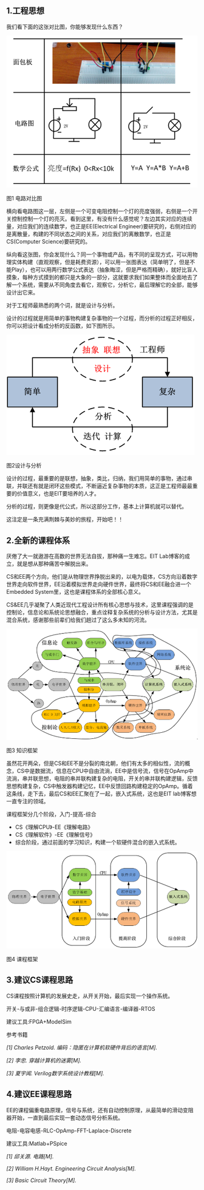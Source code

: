 ## 1.工程思想

我们看下面的这张对比图，你能够发现什么东西？

![](/assets/MathCircuit_S1_P0.png)

图1  电路对比图

横向看电路图这一层，左侧是一个可变电阻控制一个灯的亮度强弱，右侧是一个开关控制控制一个灯的亮灭。看到这里，有没有什么感觉呢？左边其实对应的连续量，对应我们的连续数学，也正是EE\(Electrical Engineer\)要研究的，右侧对应的是离散量，构建的不同状态之间的关系，对应我们的离散数学，也正是CS\(Computer Science\)要研究的。

纵向看这张图，你会发现什么？同一个事物或产品，有不同的呈现方式，可以用物理实体构建（直观观察，但是耗费资源），可以用一张图表达（简单明了，但是不能Play），也可以用两行数学公式表达（抽象晦涩，但是严格而精确），就好比盲人摸象，每种方式摸到的都只是大象的一部分，这就要求我们如果整体而全面地去了解一个系统，需要从不同角度去看它，观察它，分析它，最后理解它的全部，能够设计出它来。

对于工程师最熟悉的两个词，就是设计与分析。

设计的过程就是用简单的事物构建复杂事物的一个过程，而分析的过程正好相反，你可以把设计看成分析的反函数，如下图所示。

![](/assets/MathCircuit_S1_P1.png)

图2设计与分析

设计的过程，最重要的是联想，抽象，类比，归纳，我们用简单的事物，通过串联，并联还有就是闭环这些模式，不断逼近复杂事物的本质，这正是工程师最最重要的价值意义，也是EIT要培养的人才。

分析的过程，则更像是代公式，所以这部分工作，基本上计算机就可以替代。

这注定是一条充满荆棘与美妙的旅程，开始吧！！

## 2.全新的课程体系

厌倦了大一就遨游在高数的世界无法自拔，那种痛一生难忘。EIT Lab博客的成立，就是想从那种痛苦中解脱出来。

CS和EE两个方向，他们是从物理世界挣脱出来的，以电为载体，CS方向沿着数字世界走向软件世界，EE沿着模拟世界走向硬件世界，最终将CS和EE融合进一个Embedded System里，这也是课程体系的全部核心意义。

CS&EE几乎凝聚了人类近现代工程设计所有核心思想与技术，这里课程强调的是控制论，信息论和系统论思想融合，重点诠释复杂系统的分析与设计方法，尤其是混合系统，感谢那些前辈们给我们趟过了这么多未知的河流。

![](/assets/MathCircuit_S1_P2.png)

图3 知识框架

虽然花开两朵，但是CS和EE不是分裂的南北朝，他们有太多的相似性，流的概念，CS中是数据流，信息在CPU中自由流淌，EE中是信号流，信号在OpAmp中流淌，串并联思想，电阻的串并联构建复杂的电阻，开关的串并联构建逻辑，反馈思想构建复杂，CS中触发器构建记忆，EE中反馈回路构建稳定的OpAmp。循着这条线，走下去，最后CS和EE汇聚在了一起，嵌入式系统，这也是EIT lab博客想一直专注的领域。

课程框架分几个阶段，入门-提高-综合

* CS《理解CPU》-EE《理解电路》
* CS《理解软件》-EE《理解信号》
* 综合阶段，通过前面的学习知识，构建一个软硬件混合的嵌入式系统。

![](/assets/MathCircuit_S1_P3.png)

图4  课程框架

## 

## 3.建议CS课程思路

CS课程按照计算机的发展史走，从开关开始，最后实现一个操作系统。

开关-与或非-组合逻辑-时序逻辑-CPU-汇编语言-编译器-RTOS

建议工具:FPGA+ModelSim

参考书籍

_\[1\]  Charles Petzold. 编码：隐匿在计算机软硬件背后的语言\[M\]._

_\[2\] 李忠. 穿越计算机的迷雾\[M\]._

_\[3\] 夏宇闻. Verilog数字系统设计教程\[M\]._

## 4.建议EE课程思路

EE的课程偏重电路原理，信号与系统，还有自动控制原理，从最简单的滑动变阻器开始，一直到最后实现一套动态信号分析系统。

电阻-电容电感-RLC-OpAmp-FFT-Laplace-Discrete

建议工具:Matlab+PSpice

_\[1\]  邱关源. 电路\[M\]._

_\[2\] William H.Hayt. Engineering Circuit Analysis\[M\]._

_\[3\] Basic Circuit Theory\[M\]._

### 



